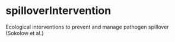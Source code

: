 # spilloverIntervention
Ecological interventions to prevent and manage pathogen spillover (Sokolow et al.)
